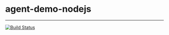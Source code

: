 # agent-demo-nodejs
--------------------------
[![Build Status](https://travis-ci.org/oneapm/agent-demo-nodejs.svg?branch=master)](https://travis-ci.org/oneapm/agent-demo-nodejs)
